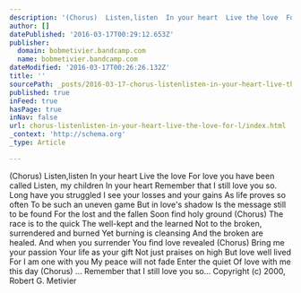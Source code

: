 ```yaml
---
description: '(Chorus)  Listen,listen  In your heart  Live the love  For love you have been called  Listen, my children  In your heart  Remember that I still love you so.   L'
author: []
datePublished: '2016-03-17T00:29:12.653Z'
publisher:
  domain: bobmetivier.bandcamp.com
  name: bobmetivier.bandcamp.com
dateModified: '2016-03-17T00:26:26.132Z'
title: ''
sourcePath: _posts/2016-03-17-chorus-listenlisten-in-your-heart-live-the-love-for-l.md
published: true
inFeed: true
hasPage: true
inNav: false
url: chorus-listenlisten-in-your-heart-live-the-love-for-l/index.html
_context: 'http://schema.org'
_type: Article

---
```

(Chorus) Listen,listen In your heart Live the love For love you have been called Listen, my children In your heart Remember that I still love you so. Long have you struggled I see your losses and your gains As life proves so often To be such an uneven game But in love's shadow Is the message still to be found For the lost and the fallen Soon find holy ground (Chorus) The race is to the quick The well-kept and the learned Not to the broken, surrendered and burned Yet burning is cleansing And the broken are healed. And when you surrender You find love revealed (Chorus) Bring me your passion Your life as your gift Not just praises on high But love well lived For I am one with you My peace will not fade Enter the quiet Of love with me this day (Chorus) ... Remember that I still love you so... Copyright (c) 2000, Robert G. Metivier